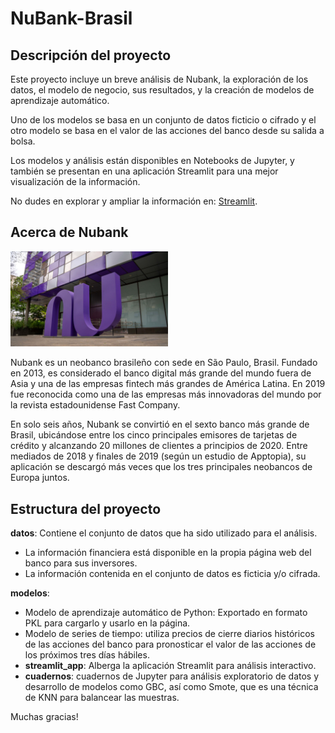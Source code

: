 # NuBank-Brasil

## Descripción del proyecto


Este proyecto incluye un breve análisis de Nubank, la exploración de los datos, el modelo de negocio, sus resultados, y la creación de modelos de aprendizaje automático. 

Uno de los modelos se basa en un conjunto de datos ficticio o cifrado y el otro modelo se basa en el valor de las acciones del banco desde su salida a bolsa.

Los modelos y análisis están disponibles en Notebooks de Jupyter, y también se presentan en una aplicación Streamlit para una mejor visualización de la información.


No dudes en explorar y ampliar la información en: [Streamlit](https://nubank-brasil.streamlit.app/).


## Acerca de Nubank

<img src="Images/nubanksede.jpeg" alt="Nubank" width="50%">

Nubank es un neobanco brasileño con sede en São Paulo, Brasil. Fundado en 2013, es considerado el banco digital más grande del mundo fuera de Asia y una de las empresas fintech más grandes de América Latina. En 2019 fue reconocida como una de las empresas más innovadoras del mundo por la revista estadounidense Fast Company.

En solo seis años, Nubank se convirtió en el sexto banco más grande de Brasil, ubicándose entre los cinco principales emisores de tarjetas de crédito y alcanzando 20 millones de clientes a principios de 2020. Entre mediados de 2018 y finales de 2019 (según un estudio de Apptopia), su aplicación se descargó más veces que los tres principales neobancos de Europa juntos.


## Estructura del proyecto

**datos**: Contiene el conjunto de datos que ha sido utilizado para el análisis.

 - La información financiera está disponible en la propia página web del banco para sus inversores.
 - La información contenida en el conjunto de datos es ficticia y/o cifrada.
   
 **modelos**:
 
 - Modelo de aprendizaje automático de Python: Exportado en formato PKL para cargarlo y usarlo en la página.
 - Modelo de series de tiempo: utiliza precios de cierre diarios históricos de las acciones del banco para pronosticar el valor de las acciones de los próximos tres días hábiles.
- **streamlit_app**: Alberga la aplicación Streamlit para análisis interactivo.
- **cuadernos**: cuadernos de Jupyter para análisis exploratorio de datos y desarrollo de modelos como GBC, así como Smote, que es una técnica de KNN para balancear las muestras.

Muchas gracias!
